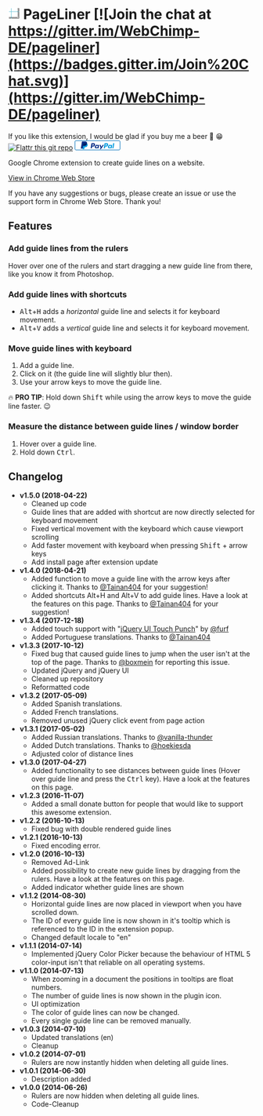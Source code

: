 # <img src="https://github.com/Crease29/pageliner/blob/master/icons/icon_pl_48x48.png" width="24" height="24"/>&nbsp;PageLiner [![Join the chat at https://gitter.im/WebChimp-DE/pageliner](https://badges.gitter.im/Join%20Chat.svg)](https://gitter.im/WebChimp-DE/pageliner)

If you like this extension, I would be glad if you buy me a beer :beer: :grin:
[![Flattr this git repo](http://api.flattr.com/button/flattr-badge-large.png)](https://flattr.com/submit/auto?user_id=Crease29&url=https%3A%2F%2Fgithub.com%2FCrease29%2Fpageliner%2F&title=PageLiner&language=en_GB&tags=github&category=software) [![Donate via PayPal](https://github.com/Crease29/pageliner/blob/master/images/donate_paypal.png)](https://www.paypal.me/koi)

Google Chrome extension to create guide lines on a website.

[View in Chrome Web Store](https://chrome.google.com/webstore/detail/pageliner/nepakmljodobhlbbkpobblnifmhclemh)

If you have any suggestions or bugs, please create an issue or use the support form in Chrome Web Store. Thank you!

## Features

### Add guide lines from the rulers

Hover over one of the rulers and start dragging a new guide line from there, like you know it from Photoshop.

### Add guide lines with shortcuts

- <kbd>Alt</kbd>+<kbd>H</kbd> adds a *horizontal* guide line and selects it for keyboard movement.
- <kbd>Alt</kbd>+<kbd>V</kbd> adds a *vertical* guide line and selects it for keyboard movement.

### Move guide lines with keyboard

1. Add a guide line.
2. Click on it (the guide line will slightly blur then).
3. Use your arrow keys to move the guide line.

:fire: **PRO TIP**: Hold down <kbd>Shift</kbd> while using the arrow keys to move the guide line faster. :wink:

### Measure the distance between guide lines / window border

1. Hover over a guide line.
2. Hold down <kbd>Ctrl</kbd>.

## Changelog
- **v1.5.0 (2018-04-22)**
    - Cleaned up code
    - Guide lines that are added with shortcut are now directly selected for keyboard movement
    - Fixed vertical movement with the keyboard which cause viewport scrolling
    - Add faster movement with keyboard when pressing <kbd>Shift</kbd> + arrow keys
    - Add install page after extension update
- **v1.4.0 (2018-04-21)**
    - Added function to move a guide line with the arrow keys after clicking it. Thanks to [@Tainan404](https://github.com/Tainan404) for your suggestion!
    - Added shortcuts Alt+H and Alt+V to add guide lines. Have a look at the features on this page. Thanks to [@Tainan404](https://github.com/Tainan404) for your suggestion!
- **v1.3.4 (2017-12-18)**
    - Added touch support with "[jQuery UI Touch Punch](https://github.com/furf/jquery-ui-touch-punch)" by [@furf](https://github.com/furf) 
    - Added Portuguese translations. Thanks to [@Tainan404](https://github.com/Tainan404)
- **v1.3.3 (2017-10-12)**
    - Fixed bug that caused guide lines to jump when the user isn't at the top of the page. Thanks to [@boxmein](https://github.com/boxmein) for reporting this issue.
    - Updated jQuery and jQuery UI
    - Cleaned up repository
    - Reformatted code
- **v1.3.2 (2017-05-09)**
    - Added Spanish translations.
    - Added French translations.
    - Removed unused jQuery click event from page action
- **v1.3.1 (2017-05-02)**
    - Added Russian translations. Thanks to [@vanilla-thunder](https://github.com/vanilla-thunder)
    - Added Dutch translations. Thanks to [@hoekiesda](https://github.com/hoekiesda)
    - Adjusted color of distance lines
- **v1.3.0 (2017-04-27)**
    - Added functionality to see distances between guide lines (Hover over guide line and press the <kbd>Ctrl</kbd> key). Have a look at the features on this page.
- **v1.2.3 (2016-11-07)**
    - Added a small donate button for people that would like to support this awesome extension.
- **v1.2.2 (2016-10-13)**
    - Fixed bug with double rendered guide lines
- **v1.2.1 (2016-10-13)**
    - Fixed encoding error.
- **v1.2.0 (2016-10-13)**
    - Removed Ad-Link
    - Added possibility to create new guide lines by dragging from the rulers. Have a look at the features on this page.
    - Added indicator whether guide lines are shown
- **v1.1.2 (2014-08-30)**
    - Horizontal guide lines are now placed in viewport when you have scrolled down.
    - The ID of every guide line is now shown in it's tooltip which is referenced to the ID in the extension popup.
    - Changed default locale to "en"
- **v1.1.1 (2014-07-14)**
    - Implemented jQuery Color Picker because the behaviour of HTML 5 color-input isn't that reliable on all operating systems.
- **v1.1.0 (2014-07-13)**
    - When zooming in a document the positions in tooltips are float numbers.
    - The number of guide lines is now shown in the plugin icon.
    - UI optimization
    - The color of guide lines can now be changed.
    - Every single guide line can be removed manually.
- **v1.0.3 (2014-07-10)**
    - Updated translations (en)
    - Cleanup
- **v1.0.2 (2014-07-01)**
    - Rulers are now instantly hidden when deleting all guide lines.
- **v1.0.1 (2014-06-30)**
    - Description added
- **v1.0.0 (2014-06-26)**
    - Rulers are now hidden when deleting all guide lines.
    - Code-Cleanup
